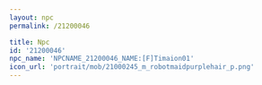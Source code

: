```yaml
---
layout: npc
permalink: /21200046

title: Npc
id: '21200046'
npc_name: 'NPCNAME_21200046_NAME:[F]Timaion01'
icon_url: 'portrait/mob/21000245_m_robotmaidpurplehair_p.png'
---
```

